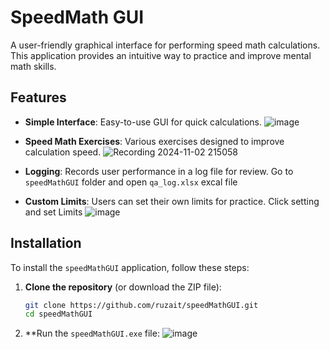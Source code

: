 # SpeedMath GUI

A user-friendly graphical interface for performing speed math calculations. This application provides an intuitive way to practice and improve mental math skills.

## Features

- **Simple Interface**: Easy-to-use GUI for quick calculations.
     ![image](https://github.com/user-attachments/assets/471c6295-2589-4c2f-b5e9-69599509ac31)
  
- **Speed Math Exercises**: Various exercises designed to improve calculation speed.
     ![Recording 2024-11-02 215058](https://github.com/user-attachments/assets/ae76dbe5-0407-45ae-93eb-e4ae72c2bff0)

- **Logging**: Records user performance in a log file for review.
     Go to `speedMathGUI` folder and open `qa_log.xlsx` excal file
  
- **Custom Limits**: Users can set their own limits for practice.
     Click setting and set Limits
   ![image](https://github.com/user-attachments/assets/1688603c-f1e4-4cef-b04c-dc41d4bf3c13)


## Installation

To install the `speedMathGUI` application, follow these steps:

1. **Clone the repository** (or download the ZIP file):
   ```bash
   git clone https://github.com/ruzait/speedMathGUI.git
   cd speedMathGUI

2. **Run the `speedMathGUI.exe` file:
      ![image](https://github.com/user-attachments/assets/fb4092eb-a521-4c1b-a7ac-abeb9a4d05bf)

